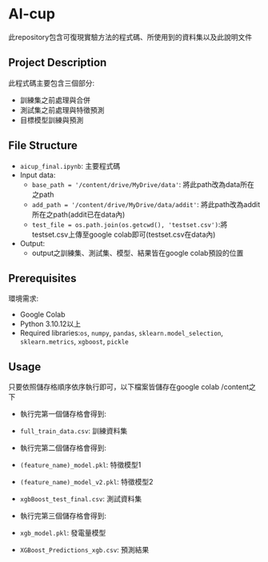 # AI-cup

此repository包含可復現實驗方法的程式碼、所使用到的資料集以及此說明文件

## Project Description

此程式碼主要包含三個部分:
- 訓練集之前處理與合併
- 測試集之前處理與特徵預測
- 目標模型訓練與預測

## File Structure

- `aicup_final.ipynb`: 主要程式碼
- Input data:
  - `base_path = '/content/drive/MyDrive/data'`: 將此path改為data所在之path
  - `add_path = '/content/drive/MyDrive/data/addit'`: 將此path改為addit所在之path(addit已在data內)
  - `test_file = os.path.join(os.getcwd(), 'testset.csv')`:將testset.csv上傳至google colab即可(testset.csv在data內)
- Output:
  - output之訓練集、測試集、模型、結果皆在google colab預設的位置

## Prerequisites

環境需求:

- Google Colab
- Python 3.10.12以上
- Required libraries:`os`, `numpy`, `pandas`, `sklearn.model_selection`, `sklearn.metrics`, `xgboost`, `pickle`

## Usage

只要依照儲存格順序依序執行即可，以下檔案皆儲存在google colab /content之下
- 執行完第一個儲存格會得到:
- `full_train_data.csv`: 訓練資料集
  
- 執行完第二個儲存格會得到:
- `(feature_name)_model.pkl`: 特徵模型1
- `(feature_name)_model_v2.pkl`: 特徵模型2
- `xgbBoost_test_final.csv`: 測試資料集

- 執行完第三個儲存格會得到:
- `xgb_model.pkl`: 發電量模型
- `XGBoost_Predictions_xgb.csv`: 預測結果
